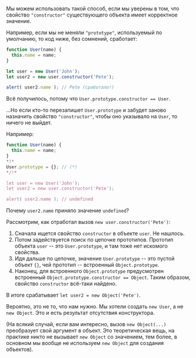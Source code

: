Мы можем использовать такой способ, если мы уверены в том, что свойство `"constructor"` существующего объекта имеет корректное значение.

Например, если мы не меняли `"prototype"`, используемый по умолчанию, то код ниже, без сомнений, сработает:

```js run
function User(name) {
  this.name = name;
}

let user = new User('John');
let user2 = new user.constructor('Pete');

alert( user2.name ); // Pete (сработало!)
```

Всё получилось, потому что `User.prototype.constructor == User`.

...Но если кто-то перезапишет `User.prototype` и забудет заново назначить свойство `"constructor"`, чтобы оно указывало на `User`, то ничего не выйдет.

Например:

```js run
function User(name) {
  this.name = name;
}
*!*
User.prototype = {}; // (*)
*/!*

let user = new User('John');
let user2 = new user.constructor('Pete');

alert( user2.name ); // undefined
```

Почему `user2.name` приняло значение `undefined`?

Рассмотрим, как отработал вызов `new user.constructor('Pete')`:

1. Сначала ищется свойство `constructor` в объекте `user`. Не нашлось.
2. Потом задействуется поиск по цепочке прототипов. Прототип объекта `user` -- это `User.prototype`, и там тоже нет искомого свойства.
3. Идя дальше по цепочке, значение `User.prototype` -- это пустой объект `{}`, чей прототип -- встроенный `Object.prototype`. 
4. Наконец, для встроенного `Object.prototype` предусмотрен встроенный `Object.prototype.constructor == Object`. Таким образом, свойство `constructor` всё-таки найдено.

В итоге срабатывает `let user2 = new Object('Pete')`.

Вероятно, это не то, что нам нужно. Мы хотели создать `new User`, а не `new Object`. Это и есть результат отсутствия конструктора.

(На всякий случай, если вам интересно, вызов `new Object(...)` преобразует свой аргумент в объект. Это теоретическая вещь, на практике никто не вызывает `new Object` со значением, тем более, в основном мы вообще не используем `new Object` для создания объектов).

